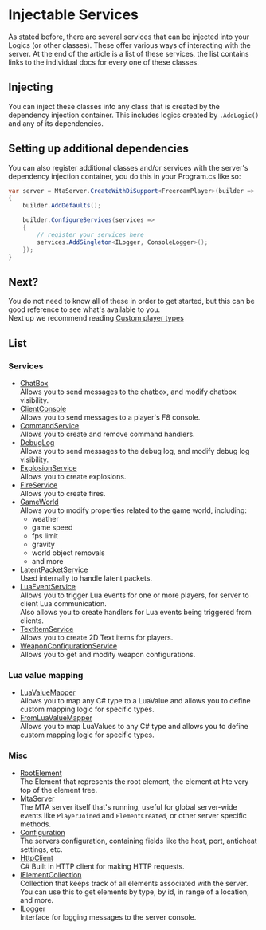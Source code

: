 # Injectable Services

As stated before, there are several services that can be injected into your Logics (or other classes). These offer various ways of interacting with the server. At the end of the article is a list of these services, the list contains links to the individual docs for every one of these classes.

## Injecting
You can inject these classes into any class that is created by the dependency injection container. This includes logics created by `.AddLogic()` and any of its dependencies.  

## Setting up additional dependencies
You can also register additional classes and/or services with the server's dependency injection container, you do this in your Program.cs like so:
```cs
var server = MtaServer.CreateWithDiSupport<FreeroamPlayer>(builder =>
{
    builder.AddDefaults();

    builder.ConfigureServices(services =>
    {
        // register your services here 
        services.AddSingleton<ILogger, ConsoleLogger>();
    });
}
```

## Next?
You do not need to know all of these in order to get started, but this can be good reference to see what's available to you.  
Next up we recommend reading [Custom player types](/articles/getting-started/custom-player-types.html)

## List

### Services
- [ChatBox](/api/server/SlipeServer.Server.Services.ChatBox.html)  
  Allows you to send messages to the chatbox, and modify chatbox visibility.
- [ClientConsole](/api/server/SlipeServer.Server.Services.ClientConsole.html)  
  Allows you to send messages to a player's F8 console.
- [CommandService](/api/server/SlipeServer.Server.Services.CommandService.html)  
  Allows you to create and remove command handlers.
- [DebugLog](/api/server/SlipeServer.Server.Services.DebugLog.html)  
  Allows you to send messages to the debug log, and modify debug log visibility.
- [ExplosionService](/api/server/SlipeServer.Server.Services.ExplosionService.html)  
  Allows you to create explosions.
- [FireService](/api/server/SlipeServer.Server.Services.FireService.html)  
  Allows you to create fires.
- [GameWorld](/api/server/SlipeServer.Server.Services.GameWorld.html)  
  Allows you to modify properties related to the game world, including: 
  - weather
  - game speed
  - fps limit
  - gravity
  - world object removals
  - and more
- [LatentPacketService](/api/server/SlipeServer.Server.Services.LatentPacketService.html)  
  Used internally to handle latent packets.
- [LuaEventService](/api/server/SlipeServer.Server.Services.LuaEventService.html)  
  Allows you to trigger Lua events for one or more players, for server to client Lua communication.  
  Also allows you to create handlers for Lua events being triggered from clients.
- [TextItemService](/api/server/SlipeServer.Server.Services.TextItemService.html)  
  Allows you to create 2D Text items for players.
- [WeaponConfigurationService](/api/server/SlipeServer.Server.Services.WeaponConfigurationService.html)  
  Allows you to get and modify weapon configurations.

### Lua value mapping
- [LuaValueMapper](/api/server/SlipeServer.Server.Mappers.LuaValueMapper.html)  
  Allows you to map any C# type to a LuaValue and allows you to define custom mapping logic for specific types.
- [FromLuaValueMapper](/api/server/SlipeServer.Server.Mappers.FromLuaValueMapper.html)  
  Allows you to map LuaValues to any C# type and allows you to define custom mapping logic for specific types.

### Misc
- [RootElement](/api/server/SlipeServer.Server.Elements.RootElement.html)  
  The Element that represents the root element, the element at hte very top of the element tree.
- [MtaServer](/api/server/SlipeServer.Server.Elements.RootElement.html)  
  The MTA server itself that's running, useful for global server-wide events like `PlayerJoined` and `ElementCreated`, or other server specific methods.
- [Configuration](/api/server/SlipeServer.Server.Configuration.html)  
  The servers configuration, containing fields like the host, port, anticheat settings, etc.
- [HttpClient](https://learn.microsoft.com/en-us/dotnet/api/system.net.http.httpclient)  
  C# Built in HTTP client for making HTTP requests.
- [IElementCollection](/api/server/SlipeServer.Server.ElementCollections.IElementCollection.html)  
  Collection that keeps track of all elements associated with the server. You can use this to get elements by type, by id, in range of a location, and more.
- [ILogger](https://learn.microsoft.com/en-us/dotnet/api/microsoft.extensions.logging.ilogger)  
  Interface for logging messages to the server console.
